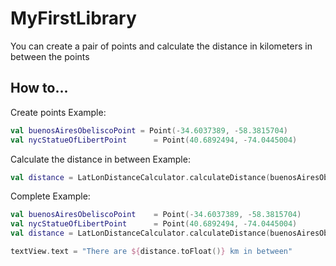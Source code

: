 # MyFirstLibrary

You can create a pair of points and calculate the distance in kilometers in between the points


## How to...
Create points
Example:
```kotlin
val buenosAiresObeliscoPoint = Point(-34.6037389, -58.3815704)
val nycStatueOfLibertPoint      = Point(40.6892494, -74.0445004)
```

Calculate the distance in between
Example:
```kotlin
val distance = LatLonDistanceCalculator.calculateDistance(buenosAiresObeliscoPoint, nycStatueOfLibertPoint)
```

Complete Example:
```kotlin
val buenosAiresObeliscoPoint    = Point(-34.6037389, -58.3815704)
val nycStatueOfLibertPoint      = Point(40.6892494, -74.0445004)
val distance = LatLonDistanceCalculator.calculateDistance(buenosAiresObeliscoPoint, nycStatueOfLibertPoint)

textView.text = "There are ${distance.toFloat()} km in between"
```